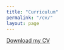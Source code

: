 ```yaml
---
title: "Curriculum"
permalink: "/cv/"
layout: page
---
```


[Download my CV](/d/migueldantascv.pdf)
